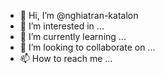 - 👋 Hi, I’m @nghiatran-katalon
- 👀 I’m interested in ...
- 🌱 I’m currently learning ...
- 💞️ I’m looking to collaborate on ...
- 📫 How to reach me ...

<!---
nghiatran-katalon/nghiatran-katalon is a ✨ special ✨ repository because its `README.md` (this file) appears on your GitHub profile.
You can click the Preview link to take a look at your changes.
--->
